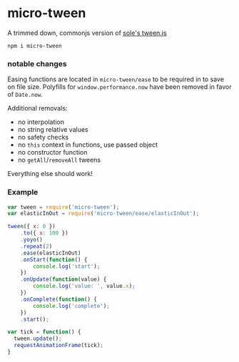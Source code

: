 # micro-tween

A trimmed down, commonjs version of [sole's tween.js](https://github.com/tweenjs/tween.js/)

`npm i micro-tween`

### notable changes

Easing functions are located in `micro-tween/ease` to be required in to save on file size. Polyfills for `window.performance.now` have been removed in favor of `Date.now`.

Additional removals:
* no interpolation
* no string relative values
* no safety checks
* no `this` context in functions, use passed object
* no constructor function
* no `getAll`/`removeAll` tweens

Everything else should work!

### Example
```js
var tween = require('micro-tween');
var elasticInOut = require('micro-tween/ease/elasticInOut');

tween({ x: 0 })
    .to({ x: 100 })
    .yoyo()
    .repeat(2)
    .ease(elasticInOut)
    .onStart(function() {
        console.log('start');
    })
    .onUpdate(function(value) {
        console.log('value: ', value.x);
    })
    .onComplete(function() {
        console.log('complete');
    })
    .start();

var tick = function() {
  tween.update();
  requestAnimationFrame(tick);
}
```
